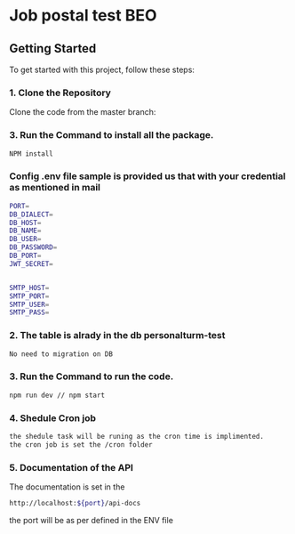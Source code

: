 # Job postal test BEO

## Getting Started

To get started with this project, follow these steps:

### 1. Clone the Repository

Clone the code from the master branch:

### 3. Run the Command  to install all the package.

```bash
NPM install
```

### Config .env file sample is provided us that with your credential as mentioned in mail
```bash
PORT=
DB_DIALECT=
DB_HOST=
DB_NAME=
DB_USER=
DB_PASSWORD=
DB_PORT=
JWT_SECRET=


SMTP_HOST=
SMTP_PORT=
SMTP_USER=
SMTP_PASS=
```

### 2. The table is alrady in the db personalturm-test 

```bash
No need to migration on DB
```

### 3. Run the Command  to run the code.

```bash
npm run dev // npm start
```

### 4. Shedule Cron job 

```bash
the shedule task will be runing as the cron time is implimented.
the cron job is set the /cron folder
```

### 5. Documentation of the API

The documentation is set in the 

```bash
http://localhost:${port}/api-docs
```

the port will be as per defined in the ENV file

